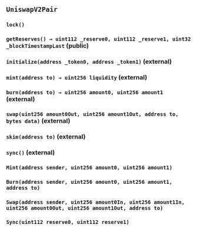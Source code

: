 ## `UniswapV2Pair`





### `lock()`






### `getReserves() → uint112 _reserve0, uint112 _reserve1, uint32 _blockTimestampLast` (public)





### `initialize(address _token0, address _token1)` (external)





### `mint(address to) → uint256 liquidity` (external)





### `burn(address to) → uint256 amount0, uint256 amount1` (external)





### `swap(uint256 amount0Out, uint256 amount1Out, address to, bytes data)` (external)





### `skim(address to)` (external)





### `sync()` (external)






### `Mint(address sender, uint256 amount0, uint256 amount1)`





### `Burn(address sender, uint256 amount0, uint256 amount1, address to)`





### `Swap(address sender, uint256 amount0In, uint256 amount1In, uint256 amount0Out, uint256 amount1Out, address to)`





### `Sync(uint112 reserve0, uint112 reserve1)`







